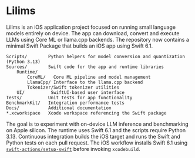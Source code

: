 # Lilims

Lilims is an iOS application project focused on running small language models entirely on device. The app can download, convert and execute LLMs using Core ML or llama.cpp backends. The repository now contains a minimal Swift Package that builds an iOS app using Swift 6.1.

```
Scripts/        Python helpers for model conversion and quantization (Python 3.13)
Sources/        Swift code for the app and runtime libraries
    Runtime/
        CoreML/   Core ML pipeline and model management
        LlamaCpp/ Interface to the llama.cpp backend
        Tokenizer/Swift tokenizer utilities
    UI/          SwiftUI-based user interface
Tests/          Unit tests for app functionality
BenchmarkKit/   Integration performance tests
Docs/           Additional documentation
*.xcworkspace   Xcode workspace referencing the Swift package
```

The goal is to experiment with on-device LLM inference and benchmarking on Apple silicon. The runtime uses Swift 6.1 and the scripts require Python 3.13. Continuous integration builds the iOS target and runs the Swift and Python tests on each pull request. The iOS workflow installs Swift 6.1 using [`swift-actions/setup-swift`](https://github.com/swift-actions/setup-swift) before invoking `xcodebuild`.

